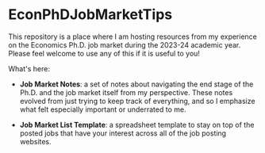 # EconPhDJobMarketTips
This repository is a place where I am hosting resources from my experience on the Economics Ph.D. job market during the 2023-24 academic year. Please feel welcome to use any of this if it is useful to you!

What's here:
- **Job Market Notes**: a set of notes about navigating the end stage of the Ph.D. and the job market itself from my perspective. These notes evolved from just trying to keep track of everything, and so I emphasize what felt especially important or underrated to me.

- **Job Market List Template**: a spreadsheet template to stay on top of the posted jobs that have your interest across all of the job posting websites.

